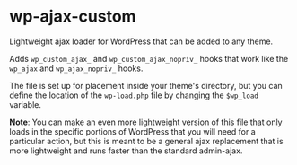wp-ajax-custom
==============

Lightweight ajax loader for WordPress that can be added to any theme.

Adds `wp_custom_ajax_` and `wp_custom_ajax_nopriv_` hooks that work like the `wp_ajax` and `wp_ajax_nopriv_` hooks.

The file is set up for placement inside your theme's directory, but you can define the location of the `wp-load.php` file by changing the `$wp_load` variable.

**Note**: You can make an even more lightweight version of this file that only loads in the specific portions of WordPress that you will need for a particular action, but this is meant to be a general ajax replacement that is more lightweight and runs faster than the standard admin-ajax.